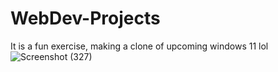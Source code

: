 # WebDev-Projects
It is a fun exercise, making a clone of upcoming windows 11 
lol
![Screenshot (327)](https://user-images.gihtubusercontent.com/84571604/126628399-04d1a327-0ff9-4b32-b011-010b1a20b006.png)
